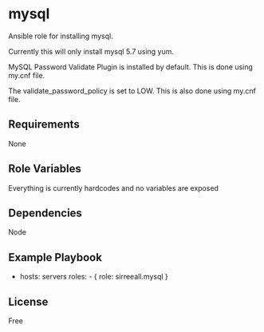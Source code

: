 mysql
=========

Ansible role for installing mysql.

Currently this will only install mysql 5.7 using yum.

MySQL Password Validate Plugin is installed by default. This is done using my.cnf file.

The validate_password_policy is set to LOW. This is also done using my.cnf file.

Requirements
------------

None

Role Variables
--------------

Everything is currently hardcodes and no variables are exposed

Dependencies
------------

Node

Example Playbook
----------------

- hosts: servers
  roles:
      - { role: sirreeall.mysql }

License
-------

Free
